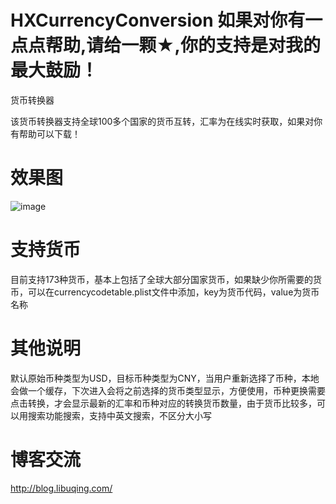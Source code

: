 # HXCurrencyConversion 如果对你有一点点帮助,请给一颗★,你的支持是对我的最大鼓励！
货币转换器

该货币转换器支持全球100多个国家的货币互转，汇率为在线实时获取，如果对你有帮助可以下载！

# 效果图
![image](https://github.com/huangxuan518/HXCurrencyConversion/blob/master/HXCurrencyConversion/xiaoguo.gif)

# 支持货币

目前支持173种货币，基本上包括了全球大部分国家货币，如果缺少你所需要的货币，可以在currencycodetable.plist文件中添加，key为货币代码，value为货币名称

# 其他说明

默认原始币种类型为USD，目标币种类型为CNY，当用户重新选择了币种，本地会做一个缓存，下次进入会将之前选择的货币类型显示，方便使用，币种更换需要点击转换，才会显示最新的汇率和币种对应的转换货币数量，由于货币比较多，可以用搜索功能搜索，支持中英文搜索，不区分大小写

# 博客交流

http://blog.libuqing.com/


